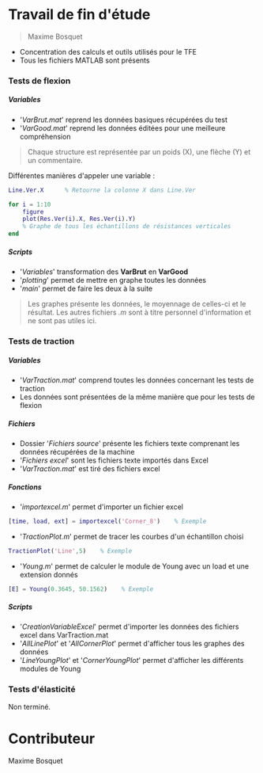 # Travail de fin d'étude
> Maxime Bosquet
- Concentration des calculs et outils utilisés pour le TFE
- Tous les fichiers MATLAB sont présents

### Tests de flexion
##### Variables
- '*VarBrut.mat*' reprend les données basiques récupérées du test
- '*VarGood.mat*' reprend les données éditées pour une meilleure compréhension

> Chaque structure est représentée par un poids (X), une flèche (Y) et un commentaire. 

Différentes manières d'appeler une variable :
```matlab
Line.Ver.X      % Retourne la colonne X dans Line.Ver
```
```matlab
for i = 1:10
    figure
    plot(Res.Ver(i).X, Res.Ver(i).Y)
    % Graphe de tous les échantillons de résistances verticales
end
```

##### Scripts
- '*Variables*' transformation des **VarBrut** en **VarGood**
- '*plotting*' permet de mettre en graphe toutes les données
- '*main*' permet de faire les deux à la suite
> Les graphes présente les données, le moyennage de celles-ci et le résultat. Les autres fichiers *.m* sont à titre personnel d'information et ne sont pas utiles ici.

### Tests de traction
##### Variables
- '*VarTraction.mat*' comprend toutes les données concernant les tests de traction
- Les données sont présentées de la même manière que pour les tests de flexion

##### Fichiers
- Dossier '*Fichiers source*' présente les fichiers texte comprenant les données récupérées de la machine
- '*Fichiers excel*' sont les fichiers texte importés dans Excel
- '*VarTraction.mat*' est tiré des fichiers excel

##### Fonctions
- '*importexcel.m*' permet d'importer un fichier excel
```matlab
[time, load, ext] = importexcel('Corner_8')    % Exemple
```
- '*TractionPlot.m*' permet de tracer les courbes d'un échantillon choisi
```matlab
TractionPlot('Line',5)    % Exemple
```
- '*Young.m*' permet de calculer le module de Young avec un load et une extension donnés
```matlab
[E] = Young(0.3645, 50.1562)    % Exemple
```

##### Scripts
- '*CreationVariableExcel*' permet d'importer les données des fichiers excel dans VarTraction.mat
- '*AllLinePlot*' et '*AllCornerPlot*' permet d'afficher tous les graphes des données
- '*LineYoungPlot*' et '*CornerYoungPlot*' permet d'afficher les différents modules de Young

### Tests d'élasticité
Non terminé.

# Contributeur
Maxime Bosquet